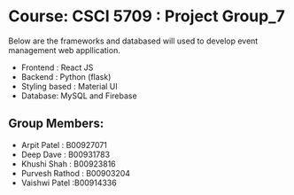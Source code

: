 # Course: CSCI 5709 : Project Group_7

Below are the frameworks and databased will used to develop event management web appllication.

- Frontend : React JS
- Backend : Python (flask)
- Styling based : Material UI
- Database: MySQL and Firebase



## Group Members:
- Arpit Patel : B00927071
- Deep Dave : B00931783
- Khushi Shah : B00923816
- Purvesh Rathod : B00903204
- Vaishwi Patel :B00914336




